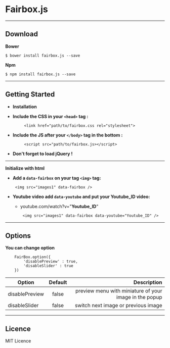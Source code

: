 # Fairbox.js
----------

## Download ##

**Bower**

    $ bower install fairbox.js --save

**Npm**

    $ npm install fairbox.js --save

----------
## Getting Started ##
- **Installation**
 - **Include the CSS in your `<head>` tag :**

		    <link href="path/to/fairbox.css rel="stylesheet">

 - **Include the JS after your `</body>` tag in the bottom :**

		    <script src="path/to/fairbox.js></script>

- **Don't forget to load jQuery !**

----------
**Initialize with html**

 - **Add a `data-fairbox` on your tag `<img>` tag:** 
 

	    <img src="images1" data-fairbox />

 - **Youtube video add  `data-youtube` and put your Youtube_ID video:** 
	 

	 - youtube.com/watch?v="**Youtube_ID**"

		    <img src="images1" data-fairbox data-youtube="Youtube_ID" />

----------
## Options ##

**You can change option** 

	    FairBox.option({
			'disablePreview' : true,
			'disableSlider' : true
		})

| Option              | Default        | Description                                                    |
| ------------------- |:-------------: | --------------------------------------------------------------:|
| disablePreview      | false          | preview menu with miniature of your image in the popup |
| disableSlider       | false          | switch next image or previous image                        |

----------
## Licence ##

MIT Licence

